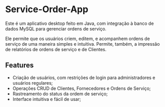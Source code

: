 # Service-Order-App

Este é um aplicativo desktop feito em Java, com integração à banco de dados MySQL para gerenciar ordens de serviço. 

Ele permite que os usuários criem, editem, e acompanhem ordens de serviço de uma maneira simples e intuitiva.
Permite, também, a impressão de relatórios de ordens de serviço e de Clientes.

## Features
- Criação de usuários, com restrições de login para administradores e usuários regulares;
- Operações CRUD de Clientes, Fornecedores e Ordens de Serviço;
- Rastreamento do status da ordem de serviço;
- Interface intuitiva e fácil de usar;



